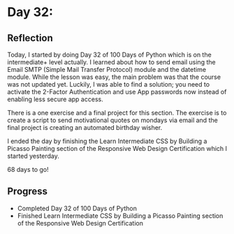 # Day 32:

## Reflection
  Today, I started by doing Day 32 of 100 Days of Python which is on the intermediate+ level actually. I learned about how to send email using the Email SMTP (Simple Mail Transfer Protocol) module and the datetime module. While the lesson was easy, the main problem was that the course was not updated yet. Luckily, I was able to find a solution; you need to activate the 2-Factor Authentication and use App passwords now instead of enabling less secure app access.
  
  There is a one exercise and a final project for this section. The exercise is to create a script to send motivational quotes on mondays via email and the final project is creating an automated birthday wisher.

  I ended the day by finishing the Learn Intermediate CSS by Building a Picasso Painting section of the Responsive Web Design Certification which I started yesterday.

  68 days to go!

## Progress
  - Completed Day 32 of 100 Days of Python
  - Finished Learn Intermediate CSS by Building a Picasso Painting section of the Responsive Web Design Certification